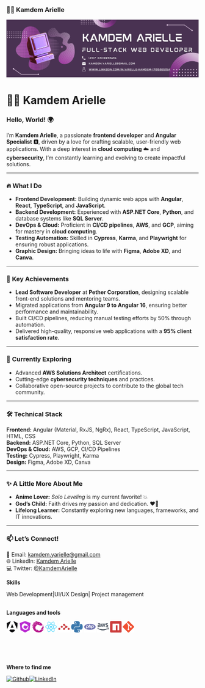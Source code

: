 ### 👩‍💻 Kamdem Arielle

<picture>
 <source media="(prefers-color-scheme: dark)" srcset="https://github.com/kamdem-arielle/kamdem-arielle/blob/d391d6776056607eee16678a99664a71b21dbec1/Purple%20Geometric%20Technology%20LinkedIn%20Banner.png?raw=true">
 <source media="(prefers-color-scheme: light)" srcset="https://github.com/kamdem-arielle/kamdem-arielle/blob/d391d6776056607eee16678a99664a71b21dbec1/Purple%20Geometric%20Technology%20LinkedIn%20Banner.png?raw=true">
 <img alt="YOUR-ALT-TEXT" src="https://github.com/kamdem-arielle/kamdem-arielle/blob/d391d6776056607eee16678a99664a71b21dbec1/Purple%20Geometric%20Technology%20LinkedIn%20Banner.png?raw=true">
</picture>

# 👩‍💻 Kamdem Arielle  

### Hello, World! 🌍  

I’m **Kamdem Arielle**, a passionate **frontend developer** and **Angular Specialist** 🅰️, driven by a love for crafting scalable, user-friendly web applications. With a deep interest in **cloud computing** ☁️ and **cybersecurity**, I’m constantly learning and evolving to create impactful solutions.  

---

### 🔥 **What I Do**  
- **Frontend Development:** Building dynamic web apps with **Angular**, **React**, **TypeScript**, and **JavaScript**.  
- **Backend Development:** Experienced with **ASP.NET Core**, **Python**, and database systems like **SQL Server**.  
- **DevOps & Cloud:** Proficient in **CI/CD pipelines**, **AWS**, and **GCP**, aiming for mastery in **cloud computing**.  
- **Testing Automation:** Skilled in **Cypress**, **Karma**, and **Playwright** for ensuring robust applications.  
- **Graphic Design:** Bringing ideas to life with **Figma**, **Adobe XD**, and **Canva**.  

---

### 🌟 **Key Achievements**  
- **Lead Software Developer** at **Pether Corporation**, designing scalable front-end solutions and mentoring teams.  
- Migrated applications from **Angular 9 to Angular 16**, ensuring better performance and maintainability.  
- Built CI/CD pipelines, reducing manual testing efforts by 50% through automation.  
- Delivered high-quality, responsive web applications with a **95% client satisfaction rate**.  

---

### 🌱 **Currently Exploring**  
- Advanced **AWS Solutions Architect** certifications.  
- Cutting-edge **cybersecurity techniques** and practices.  
- Collaborative open-source projects to contribute to the global tech community.  

---

### 🛠️ **Technical Stack**  
**Frontend:** Angular (Material, RxJS, NgRx), React, TypeScript, JavaScript, HTML, CSS  
**Backend:** ASP.NET Core, Python, SQL Server  
**DevOps & Cloud:** AWS, GCP, CI/CD Pipelines  
**Testing:** Cypress, Playwright, Karma  
**Design:** Figma, Adobe XD, Canva  

---

### ✨ **A Little More About Me**  
- **Anime Lover:** *Solo Leveling* is my current favorite! 💥  
- **God’s Child:** Faith drives my passion and dedication. ❤️🙏  
- **Lifelong Learner:** Constantly exploring new languages, frameworks, and IT innovations.  

---

### 📫 **Let’s Connect!**  
📧 Email: [kamdem.yarielle@gmail.com](mailto:kamdem.yarielle@gmail.com)  
🌐 LinkedIn: [Kamdem Arielle](https://linkedin.com/in/kamdemarielle)  
💻 Twitter: [@KamdemArielle](https://twitter.com/kamdemarielle)  



**Skills**

Web Development|UI/UX Design| Project management
<br /><br />

**Languages and tools**

<code><img height="30" alt="javascript" src="/angular-color.svg"></code>
<code><img height="30" alt="typescript" src="/ngrx-color.svg"></code>
<code><img height="30" alt="react" src="/reactivex-color.svg"></code>
<code><img height="30" alt="graphql" src="/react-color.svg"></code>
<code><img height="30" alt="javascript" src="/reactrouter-color.svg"></code>
<code><img height="30" alt="typescript" src="/python-color.svg"></code>
<code><img height="30" alt="react" src="/php-color.svg"></code>
<code><img height="30" alt="graphql" src="/amazonaws-color.svg"></code>
<code><img height="30" alt="react" src="/npm-color.svg"></code>
<code><img height="30" alt="graphql" src="/git-color.svg"></code>
<br /><br />

<br /><br />

**Where to find me**

<p><a href="https://github.com/kamdem-arielle" target="_blank"><img alt="Github" src="https://img.shields.io/badge/GitHub-%2312100E.svg?&style=for-the-badge&logo=Github&logoColor=white" /></a><a href="www.linkedin.com/in/arielle-kamdem-17858225a" target="_blank"><img alt="LinkedIn" src="https://img.shields.io/badge/linkedin-%230077B5.svg?&style=for-the-badge&logo=linkedin&logoColor=white" /></a>
</p>




